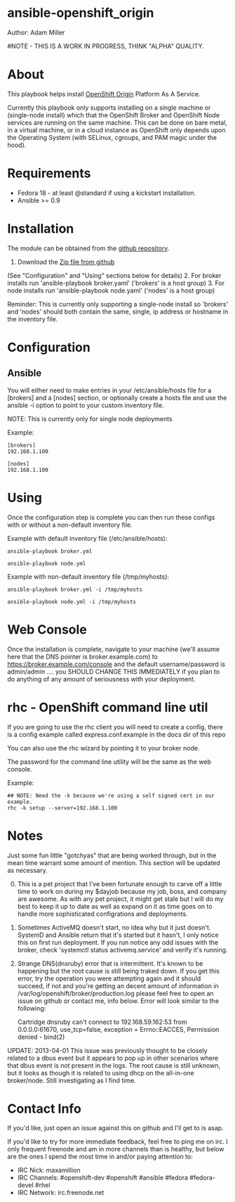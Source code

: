 # ansible-openshift_origin

Author: Adam Miller

#NOTE - THIS IS A WORK IN PROGRESS, THINK "ALPHA" QUALITY.

# About

This playbook helps install [OpenShift Origin](https://openshift.redhat.com/community/open-source) Platform As A Service.

Currently this playbook only supports installing on a single machine or 
(single-node install) which that the OpenShift Broker and OpenShift Node 
services are running on the same machine. This can be done on bare metal, in a 
virtual machine, or in a cloud instance as OpenShift only depends upon the 
Operating System (with SELinux, cgroups, and PAM magic under the hood).

# Requirements

* Fedora 18 - at least @standard if using a kickstart installation.
* Ansible >= 0.9

# Installation

The module can be obtained from the
[github repository](https://github.com/maxamillion/ansible-openshift_origin).

1. Download the [Zip file from github](https://github.com/maxamillion/ansible-openshift_origin/archive/master.zip)

(See "Configuration" and "Using" sections below for details)
2. For broker installs run 'ansible-playbook broker.yaml' ('brokers' is
a host group)
3. For node installs run 'ansible-playbook node.yaml' ('nodes' is a host 
group)


Reminder: This is currently only supporting a single-node install so 'brokers' 
and 'nodes' should both contain the same, single, ip address or hostname in the
inventory file.

# Configuration

## Ansible
You will either need to make entries in your /etc/ansible/hosts file for a 
[brokers] and a [nodes] section, or optionally create a hosts file and use the 
ansible -i option to point to your custom inventory file.

NOTE: This is currently only for single node deployments

Example:

    [brokers]
    192.168.1.100

    [nodes]
    192.168.1.100


# Using 

Once the configuration step is complete you can then run these configs with or
without a non-default inventory file.

Example with default inventory file (/etc/ansible/hosts):
    
    ansible-playbook broker.yml

    ansible-playbook node.yml

Example with non-default inventory file (/tmp/myhosts):
    
    ansible-playbook broker.yml -i /tmp/myhosts

    ansible-playbook node.yml -i /tmp/myhosts

# Web Console

Once the installation is complete, navigate to your machine (we'll assume here 
that the DNS pointer is broker.example.com) to https://broker.example.com/console
and the default username/password is admin/admin .... you SHOULD CHANGE THIS 
IMMEDIATELY if you plan to do anything of any amount of seriousness with your 
deployment.

# rhc - OpenShift command line util
If you are going to use the rhc client you will need to create a config,
there is a config example called express.conf.example in the docs dir of this
repo

You can also use the rhc wizard by pointing it to your broker node.

The password for the command line utility will be the same as the web console.

Example:

    ## NOTE: Need the -k because we're using a self signed cert in our example.
    rhc -k setup --server=192.168.1.100


# Notes

Just some fun little "gotchyas" that are being worked through, but in the mean
time warrant some amount of mention. This section will be updated as necessary.

0. This is a pet project that I've been fortunate enough to carve off a little 
time to work on during my $dayjob because my job, boss, and company are awesome.
As with any pet project, it might get stale but I will do my best to keep it 
up to date as well as expand on it as time goes on to handle more sophisticated
configrations and deployments.

1. Sometimes ActiveMQ doesn't start, no idea why but it just doesn't. SystemD 
and Ansible return that it's started but it hasn't, I only notice this on first
run deployment. If you run notice any odd issues with the broker, check 
'systemctl status activemq.service' and verify it's running.

2. Strange DNS(dnsruby) error that is intermittent. It's known to be
happening but the root cause is still being traked down. If you get this error, 
try the operation you were attempting again and it should succeed, if not and 
you're getting an decent amount of information in 
/var/log/openshift/broker/production.log please feel free to open an issue on 
github or contact me, info below. Error will look similar to the following:


    Cartridge dnsruby can't connect to 192.168.59.162:53 from 0.0.0.0:61670, 
    use_tcp=false, exception = Errno::EACCES, Permission denied - bind(2)


UPDATE: 2013-04-01
    This issue was previously thought to be closely related to a dbus event but
it appears to pop up in other scenarios where that dbus event is not present in
the logs. The root cause is still unknown, but it looks as though it is related
to using dhcp on the all-in-one broker/node. Still investigating as I find time.


# Contact Info

If you'd like, just open an issue against this on github and I'll get to is asap.

If you'd like to try for more immediate feedback, feel free to ping me on irc. I
only frequent freenode and am in more channels than is healthy, but below are 
the ones I spend the most time in and/or paying attention to:
- IRC Nick: maxamillion
- IRC Channels: #openshift-dev #openshift #ansible #fedora #fedora-devel #rhel 
- IRC Network: irc.freenode.net
